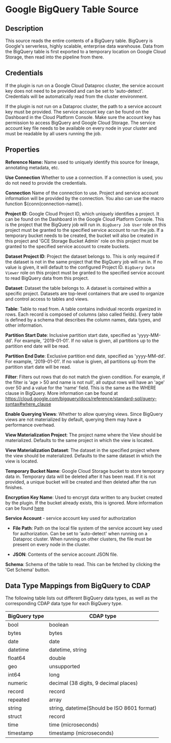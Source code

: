 # Google BigQuery Table Source

Description
-----------
This source reads the entire contents of a BigQuery table.
BigQuery is Google's serverless, highly scalable, enterprise data warehouse.
Data from the BigQuery table is first exported to a temporary location on Google Cloud Storage,
then read into the pipeline from there.

Credentials
-----------
If the plugin is run on a Google Cloud Dataproc cluster, the service account key does not need to be
provided and can be set to 'auto-detect'.
Credentials will be automatically read from the cluster environment.

If the plugin is not run on a Dataproc cluster, the path to a service account key must be provided.
The service account key can be found on the Dashboard in the Cloud Platform Console.
Make sure the account key has permission to access BigQuery and Google Cloud Storage.
The service account key file needs to be available on every node in your cluster and
must be readable by all users running the job.

Properties
----------
**Reference Name:** Name used to uniquely identify this source for lineage, annotating metadata, etc.

**Use Connection** Whether to use a connection. If a connection is used, you do not need to provide the credentials.

**Connection** Name of the connection to use. Project and service account information will be provided by the connection.
You also can use the macro function ${conn(connection-name)}.

**Project ID**: Google Cloud Project ID, which uniquely identifies a project.
It can be found on the Dashboard in the Google Cloud Platform Console. This is the project
that the BigQuery job will run in. `BigQuery Job User` role on this project must be granted to the specified service
account to run the job. If a temporary bucket needs to be created, the bucket will also be created in this project and
'GCE Storage Bucket Admin' role on this project must be granted to the specified service account to create buckets. 

**Dataset Project ID**: Project the dataset belongs to. This is only required if the dataset is not
in the same project that the BigQuery job will run in. If no value is given, it will default to the configured Project
ID. `BigQuery Data Viewer` role on this project must be granted to the specified service account to read BigQuery data
from this project.

**Dataset**: Dataset the table belongs to. A dataset is contained within a specific project.
Datasets are top-level containers that are used to organize and control access to tables and views.

**Table**: Table to read from. A table contains individual records organized in rows.
Each record is composed of columns (also called fields).
Every table is defined by a schema that describes the column names, data types, and other information.

**Partition Start Date**: Inclusive partition start date, specified as 'yyyy-MM-dd'. For example, '2019-01-01'. 
If no value is given, all partitions up to the partition end date will be read.

**Partition End Date**: Exclusive partition end date, specified as 'yyyy-MM-dd'. For example, '2019-01-01'. 
If no value is given, all partitions up from the partition start date will be read.

**Filter**: Filters out rows that do not match the given condition. For example, if the filter is 'age > 50 and 
name is not null', all output rows will have an 'age' over 50 and a value for the 'name' field.
This is the same as the WHERE clause in BigQuery. More information can be found at
https://cloud.google.com/bigquery/docs/reference/standard-sql/query-syntax#where_clause

**Enable Querying Views**: Whether to allow querying views. Since BigQuery views are not materialized 
by default, querying them may have a performance overhead.

**View Materialization Project**: The project name where the View should be materialized. Defaults 
to the same project in which the view is located.

**View Materialization Dataset**: The dataset in the specified project where the view should be
materialized. Defaults to the same dataset in which the view is located.

**Temporary Bucket Name**: Google Cloud Storage bucket to store temporary data in.
Temporary data will be deleted after it has been read. If it is not provided, a unique bucket will be
created and then deleted after the run finishes.

**Encryption Key Name**: Used to encrypt data written to any bucket created by the plugin.
If the bucket already exists, this is ignored. More information can be found 
[here](https://cloud.google.com/data-fusion/docs/how-to/customer-managed-encryption-keys)

**Service Account**  - service account key used for authorization

* **File Path**: Path on the local file system of the service account key used for
authorization. Can be set to 'auto-detect' when running on a Dataproc cluster.
When running on other clusters, the file must be present on every node in the cluster.

* **JSON**: Contents of the service account JSON file.

**Schema**: Schema of the table to read. This can be fetched by clicking the 'Get Schema' button.

Data Type Mappings from BigQuery to CDAP
----------
The following table lists out different BigQuery data types, as well as the 
corresponding CDAP data type for each BigQuery type.

| BigQuery type | CDAP type                             |
|---------------|---------------------------------------|
| bool          | boolean                               |
| bytes         | bytes                                 |
| date          | date                                  |
| datetime      | datetime, string                      |
| float64       | double                                |
| geo           | unsupported                           |
| int64         | long                                  |
| numeric       | decimal (38 digits, 9 decimal places) |
| record        | record                                |
| repeated      | array                                 |
| string        | string, datetime(Should be ISO 8601 format)|
| struct        | record                                |
| time          | time (microseconds)                   |
| timestamp     | timestamp (microseconds)              |
